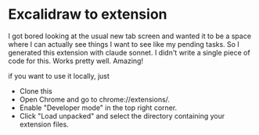 
# Excalidraw to extension

I got bored looking at the usual new tab screen and wanted it to be a space where I can actually see things I want to see like my pending tasks.
So I generated this extension with claude sonnet. I didn't write a single piece of code for this. Works pretty well. Amazing!

if you want to use it locally, just 
- Clone this 
- Open Chrome and go to chrome://extensions/.
- Enable "Developer mode" in the top right corner.
- Click "Load unpacked" and select the directory containing your extension files.
        
